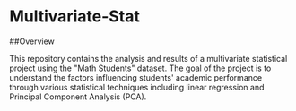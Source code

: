 # Multivariate-Stat
##Overview

This repository contains the analysis and results of a multivariate statistical project using the "Math Students" dataset. The goal of the project is to understand the factors influencing students' academic performance through various statistical techniques including linear regression and Principal Component Analysis (PCA).
